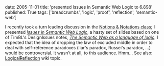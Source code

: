 date: 2005-11-01
title: 'presented Issues in Semantic Web Logic to 6.898'
published: True
tags: ['breadcrumbs', 'logic', 'proof', 'reflection', 'semantic-web']

I recently took a turn leading discussion in the <a href="http://web.mit.edu/~6.898/">Notions &amp; Notations class</a>; I presented <cite><a href="http://www.w3.org/2005/Talks/1020swl/">Issues in Semantic Web Logic</a></cite>, a hasty set of slides based on one of TimBL&#39;s DesignIssues notes, <cite><a href="http://www.w3.org/DesignIssues/Logic">The Semantic Web as a language of logic</a></cite>.  I expected that the idea of dropping the law of excluded middle in order to deal with  self-reference paradoxes (liar&#39;s paradox, Russel&#39;s paradox, ...) would be controversial. It wasn&#39;t at all, to this audience. Hmm...  See also: <a href="http://esw.w3.org/topic/LogicalReflection">LogicalReflection</a> wiki topic.
